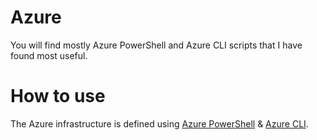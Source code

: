 # Azure
You will find mostly Azure PowerShell and Azure CLI scripts that I have found most useful. 
# How to use
The Azure infrastructure is defined using [Azure PowerShell](https://learn.microsoft.com/en-us/powershell/azure/get-started-azureps?view=azps-9.1.0) & [Azure CLI](https://learn.microsoft.com/en-us/cli/azure/get-started-with-azure-cli).

